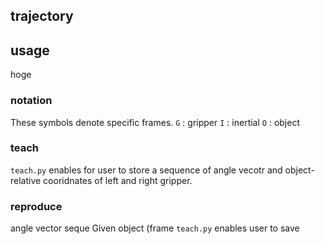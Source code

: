 ## trajectory
## usage 
hoge

### notation
These symbols denote specific frames. 
`G` : gripper
`I` : inertial 
`O` : object  

### teach 
`teach.py` enables for user to store a sequence of angle vecotr and object-relative cooridnates of left and right gripper.

### reproduce

angle vector seque 
Given object (frame 
`teach.py` enables user to save 

